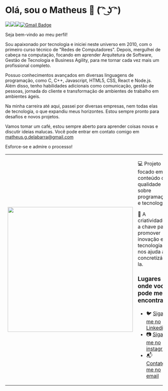 # Olá, sou o Matheus 👋 ( ͡ᵔ ͜ʖ ͡ᵔ) 

<a href="https://www.linkedin.com/in/matheusdelabarra/"><img src="https://img.shields.io/badge/linkedin-%230077B5.svg?&style=for-the-badge&logo=linkedin&logoColor=white"/></a><a href="https://www.instagram.com/matheusdelabarra/"><img src="https://img.shields.io/badge/instagram-%23E4405F.svg?&style=for-the-badge&logo=instagram&logoColor=white"/></a><img src="https://img.shields.io/github/followers/MatheusDeLaBarra?logo=github&style=for-the-badge"/>[![Gmail Badge](https://img.shields.io/badge/send%20me%20a%20email-silver?style=for-the-badge&logo=gmail&link=mailto:matheus.g.delabarra@gmail.com)](mailto:matheus.g.delabarra@gmail.com)

Seja bem-vindo ao meu perfil!

Sou apaixonado por tecnologia e iniciei neste universo em 2010, com o primeiro curso técnico de "Redes de Computadores". Depois, mergulhei de cabeça na computação, focando em aprender Arquitetura de Software, Gestão de Tecnologia e Business Agility, para me tornar cada vez mais um profissional completo.

Possuo conhecimentos avançados em diversas linguagens de programação, como C, C++, Javascript, HTML5, CSS, React e Node.js. Além disso, tenho habilidades adicionais como comunicação, gestão de pessoas, jornada do cliente e transformação de ambientes de trabalho em ambientes ágeis.

Na minha carreira até aqui, passei por diversas empresas, nem todas elas de tecnologia, o que expandiu meus horizontes. Estou sempre pronto para desafios e novos projetos.

Vamos tomar um café, estou sempre aberto para aprender coisas novas e discutir ideias malucas. Você pode entrar em contato comigo em matheus.g.delabarra@gmail.com

Esforce-se e admire o processo!

<table border="0" cellspacing="0" cellpadding="0">
  <tr>
    <td style="border: 0";>
      <img width="400" src="[https://media.licdn.com/dms/image/D4D03AQEycVozb1uA2Q/profile-displayphoto-shrink_200_200/0/1675097958420?e=1681948800&v=beta&t=7PM-jJ0t0OEETaKgk01RQ-n1rn3SVbBgXAb_6apbG3g](https://media.licdn.com/dms/image/D4D03AQEycVozb1uA2Q/profile-displayphoto-shrink_800_800/0/1675097958420?e=1694044800&v=beta&t=BNiJwL82kc036iL4fMB0t5ItBSo3ujJIF91K829N4Qc)" />
    </td>
    <td style="border: 0";>
      <p>
        💻 Projeto focado em conteúdo de qualidade sobre programação e tecnologia.
      </p>
      <p>
        🌙 A criatividade é a chave para promover inovação e a tecnologia nos ajuda a concretizá-la.
      </p>
      <h3>Lugares onde você pode me encontrar</h3>
      <ul>
        <li>
          🐦 <a href="https://www.linkedin.com/in/matheusdelabarra/">Siga-me no Linkedin</a>
        </li>
        <li>
          📷 <a href="https://instagram.com/matheusdelabarra">Siga-me no instagram</a>
        </li>
        <li>
          📬 <a href="matheus.g.delabarra@gmail.com">Contate-me no email</a>
        </li>
      </ul>
    </td>
  </tr>
</table>

